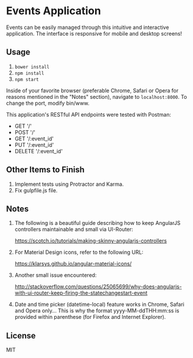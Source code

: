 # Events Application

Events can be easily managed through this intuitive and interactive application. The interface is responsive for mobile and desktop screens!

##  Usage

1. `bower install`
2. `npm install`
3. `npm start`

Inside of your favorite browser (preferable Chrome, Safari or Opera for reasons mentioned in the "Notes" section), navigate to `localhost:8000`. To change the port, modify bin/www.

This application's RESTful API endpoints were tested with Postman:

- GET '/'
- POST '/'
- GET '/:event_id'
- PUT '/:event_id'
- DELETE '/:event_id'

##  Other Items to Finish

1. Implement tests using Protractor and Karma.
2. Fix gulpfile.js file.

##  Notes

1. The following is a beautiful guide describing how to keep AngularJS controllers maintainable and small via UI-Router:

   https://scotch.io/tutorials/making-skinny-angularjs-controllers

2. For Material Design icons, refer to the following URL:

   https://klarsys.github.io/angular-material-icons/

3. Another small issue encountered:

   http://stackoverflow.com/questions/25065699/why-does-angularjs-with-ui-router-keep-firing-the-statechangestart-event

4. Date and time picker (datetime-local) feature works in Chrome, Safari and Opera only...
   This is why the format yyyy-MM-ddTHH:mm:ss is provided within parenthese (for Firefox and Internet Explorer).

##  License

MIT
